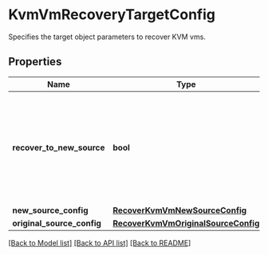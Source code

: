 # KvmVmRecoveryTargetConfig

Specifies the target object parameters to recover KVM vms.

## Properties
Name | Type | Description | Notes
------------ | ------------- | ------------- | -------------
**recover_to_new_source** | **bool** | Specifies the parameter whether the recovery should be performed to a new or an existing Source Target. | 
**new_source_config** | [**RecoverKvmVmNewSourceConfig**](RecoverKvmVmNewSourceConfig.md) |  | [optional] 
**original_source_config** | [**RecoverKvmVmOriginalSourceConfig**](RecoverKvmVmOriginalSourceConfig.md) |  | [optional] 

[[Back to Model list]](../README.md#documentation-for-models) [[Back to API list]](../README.md#documentation-for-api-endpoints) [[Back to README]](../README.md)


